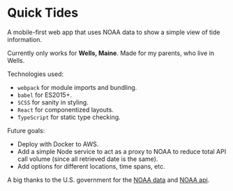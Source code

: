 # Quick Tides

A mobile-first web app that uses NOAA data to show a simple view of tide information.

Currently only works for **Wells, Maine**. Made for my parents, who live in Wells.

Technologies used:
- `webpack` for module imports and bundling.
- `babel` for ES2015+.
- `SCSS` for sanity in styling.
- `React` for componentized layouts.
- `TypeScript` for static type checking.

Future goals:
- Deploy with Docker to AWS.
- Add a simple Node service to act as a proxy to NOAA to reduce total API call volume (since all retrieved date is the same).
- Add options for different locations, time spans, etc.

A big thanks to the U.S. government for the [NOAA data](https://tidesandcurrents.noaa.gov/stationhome.html?id=8419317) and [NOAA api](https://tidesandcurrents.noaa.gov/api/).
